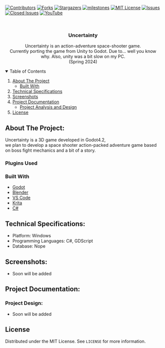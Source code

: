 
[![Contributors][contributors-shield]][contributors-url]
[![Forks][forks-shield]][forks-url]
[![Stargazers][stars-shield]][stars-url]
[![milestones][milestones-shield]][milestones-url]
[![MIT License][license-shield]][license-url]
[![Issues][issues-shield]][issues-url]
[![Closed Issues][issues-closed-shield]][issues-closed-url]
[![YouTube](https://img.shields.io/badge/YouTube-%23FF0000.svg?style=for-the-badge&logo=YouTube&logoColor=white)](https://www.youtube.com/channel/UCzTXq-8dd3U95IJrl3f41FQ)

<!-- PROJECT LOGO -->
<br />
<p align="center">
  
  <h3 align="center">Uncertainty</h3>

  <p align="center">
    Uncertainty is an action-adventure space-shooter game.
    <br />
    Currently porting the game from Unity to Godot.
    Due to... well you know why.
    Also, unity was a bit slow on my PC.
    <br />
    (Spring 2024)
  <br />

<!-- TABLE OF CONTENTS -->
<details open="open">
  <summary>Table of Contents</summary>
  <ol>
    <li>
      <a href="#about-the-project">About The Project</a>
      <ul>
        <li><a href="#built-with">Built With</a></li>
      </ul>
    </li>
    <li><a href="#technical-specifications">Technical Specifications</a></li>
    <li><a href="#screenshots">Screenshots</a></li>
    <li>
      <a href="#project-documentation">Project Documentation</a>
      <ul>
        <li><a href="#project-analysis-and-design">Project Analysis and Design</a></li>
      </ul>
    </li>
    <li><a href="#license">License</a></li>
  </ol>
</details>


## About The Project:  
Uncertainty is a 3D game developed in Godot4.2,  
we plan to develop a space shooter action-packed adventure game based on boss fight mechanics and a bit of a story.  

### Plugins Used  


### Built With


* [Godot](https://godotengine.org)
* [Blender](https://www.blender.org)
* [VS Code](https://code.visualstudio.com)
* [Krita](https://krita.org/en)
* [C#](https://docs.microsoft.com/en-us/dotnet/csharp)

## Technical Specifications:  
- Platform: Windows   
- Programming Languages: C#, GDScript
- Database: Nope

## Screenshots:  
- Soon will be added


## Project Documentation:  

### Project Design:
- Soon will be added

<!-- LICENSE -->
## License

Distributed under the MIT License. See `LICENSE` for more information.




<!-- MARKDOWN LINKS & IMAGES -->
<!-- https://www.markdownguide.org/basic-syntax/#reference-style-links -->
[contributors-shield]: https://img.shields.io/github/contributors/Null-References/Uncertainty-Godot?style=for-the-badge
[contributors-url]: https://github.com/Null-References/Uncertainty-Godot/graphs/contributors
[forks-shield]: https://img.shields.io/github/forks/Null-References/Uncertainty-Godot?style=for-the-badge
[forks-url]: https://github.com/Null-References/Uncertainty-Godot/network/members
[stars-shield]: https://img.shields.io/github/stars/Null-References/Uncertainty-Godot?style=for-the-badge
[stars-url]: https://github.com/Null-References/Uncertainty-Godot/stargazers
[issues-shield]: https://img.shields.io/github/issues/Null-References/Uncertainty-Godot?style=for-the-badge
[issues-url]: https://github.com/Null-References/Uncertainty-Godot/issues
[issues-closed-shield]: https://img.shields.io/github/issues-closed/Null-References/Uncertainty-Godot?style=for-the-badge
[issues-closed-url]: https://github.com/Null-References/Uncertainty-Godot/issues?q=is%3Aissue+is%3Aclosed
[pull-req-shield]: https://img.shields.io/github/issues-pr/Null-References/Uncertainty-Godot?style=for-the-badge
[pull-req-url]: https://github.com/Null-References/Uncertainty-Godot/pulls
[pull-closed-shield]: https://img.shields.io/github/issues-pr-closed/Null-References/Uncertainty-Godot?style=for-the-badge
[pull-closed-url]: https://github.com/Null-References/Uncertainty-Godot/pulls?q=is%3Apr+is%3Aclosed
[milestones-shield]: https://img.shields.io/github/milestones/all/Null-References/Uncertainty-Godot?style=for-the-badge
[milestones-url]: https://github.com/Null-References/Uncertainty-Godot/milestones
[license-shield]: https://img.shields.io/github/license/Null-References/Uncertainty-Godot?style=for-the-badge
[license-url]: https://github.com/Null-References/Uncertainty-Godot/blob/main/LICENSE
